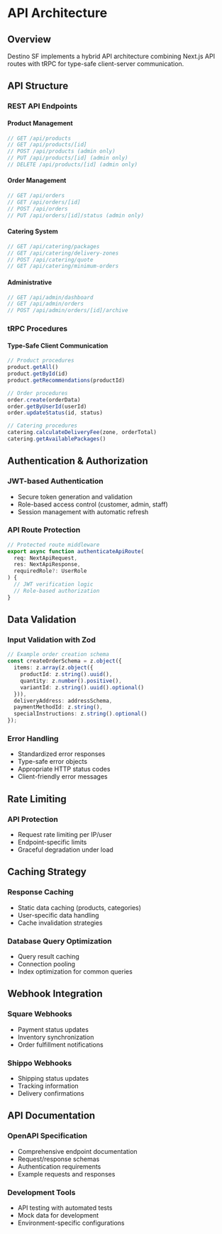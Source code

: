 # API Architecture

## Overview

Destino SF implements a hybrid API architecture combining Next.js API routes with tRPC for type-safe client-server communication.

## API Structure

### REST API Endpoints

#### Product Management
```typescript
// GET /api/products
// GET /api/products/[id]
// POST /api/products (admin only)
// PUT /api/products/[id] (admin only)
// DELETE /api/products/[id] (admin only)
```

#### Order Management
```typescript
// GET /api/orders
// GET /api/orders/[id]
// POST /api/orders
// PUT /api/orders/[id]/status (admin only)
```

#### Catering System
```typescript
// GET /api/catering/packages
// GET /api/catering/delivery-zones
// POST /api/catering/quote
// GET /api/catering/minimum-orders
```

#### Administrative
```typescript
// GET /api/admin/dashboard
// GET /api/admin/orders
// POST /api/admin/orders/[id]/archive
```

### tRPC Procedures

#### Type-Safe Client Communication
```typescript
// Product procedures
product.getAll()
product.getById(id)
product.getRecommendations(productId)

// Order procedures
order.create(orderData)
order.getByUserId(userId)
order.updateStatus(id, status)

// Catering procedures
catering.calculateDeliveryFee(zone, orderTotal)
catering.getAvailablePackages()
```

## Authentication & Authorization

### JWT-based Authentication
- Secure token generation and validation
- Role-based access control (customer, admin, staff)
- Session management with automatic refresh

### API Route Protection
```typescript
// Protected route middleware
export async function authenticateApiRoute(
  req: NextApiRequest,
  res: NextApiResponse,
  requiredRole?: UserRole
) {
  // JWT verification logic
  // Role-based authorization
}
```

## Data Validation

### Input Validation with Zod
```typescript
// Example order creation schema
const createOrderSchema = z.object({
  items: z.array(z.object({
    productId: z.string().uuid(),
    quantity: z.number().positive(),
    variantId: z.string().uuid().optional()
  })),
  deliveryAddress: addressSchema,
  paymentMethodId: z.string(),
  specialInstructions: z.string().optional()
});
```

### Error Handling
- Standardized error responses
- Type-safe error objects
- Appropriate HTTP status codes
- Client-friendly error messages

## Rate Limiting

### API Protection
- Request rate limiting per IP/user
- Endpoint-specific limits
- Graceful degradation under load

## Caching Strategy

### Response Caching
- Static data caching (products, categories)
- User-specific data handling
- Cache invalidation strategies

### Database Query Optimization
- Query result caching
- Connection pooling
- Index optimization for common queries

## Webhook Integration

### Square Webhooks
- Payment status updates
- Inventory synchronization
- Order fulfillment notifications

### Shippo Webhooks
- Shipping status updates
- Tracking information
- Delivery confirmations

## API Documentation

### OpenAPI Specification
- Comprehensive endpoint documentation
- Request/response schemas
- Authentication requirements
- Example requests and responses

### Development Tools
- API testing with automated tests
- Mock data for development
- Environment-specific configurations
